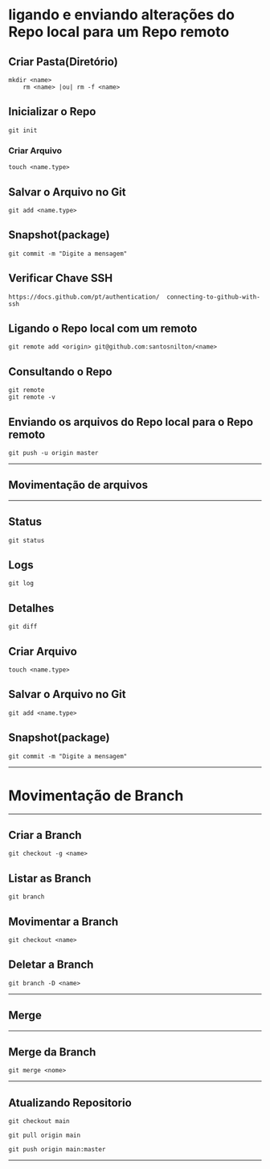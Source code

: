 # ligando e enviando alterações do Repo local para um Repo remoto 

## Criar Pasta(Diretório)  
	mkdir <name>  
		rm <name> |ou| rm -f <name>  
		  
## Inicializar o Repo  
	git init  
### Criar Arquivo  
	touch <name.type>  
## Salvar o Arquivo no Git  
	git add <name.type>  
## Snapshot(package)  
	git commit -m "Digite a mensagem"  
## Verificar Chave SSH  
	https://docs.github.com/pt/authentication/  connecting-to-github-with-ssh
  
## Ligando o Repo local com um remoto  
	git remote add <origin> git@github.com:santosnilton/<name>  
## Consultando o Repo  
	git remote  
	git remote -v  
## Enviando os arquivos do Repo local para o Repo remoto  
	git push -u origin master  
---    
## Movimentação de arquivos  
---    
## Status  
	git status  
## Logs  
	git log  
## Detalhes  
	git diff  
## Criar Arquivo  
	touch <name.type>  
## Salvar o Arquivo no Git  
	git add <name.type>  
## Snapshot(package)  
	git commit -m "Digite a mensagem"  
---    
# Movimentação de Branch  
---    
## Criar a Branch  
	git checkout -g <name>  
## Listar as Branch  
	git branch  
## Movimentar a Branch  
	git checkout <name>  
## Deletar a Branch  
	git branch -D <name>  
---    
## Merge  
---    
## Merge da Branch  
	git merge <nome>  
--- 
## Atualizando Repositorio
	git checkout main  
      
	git pull origin main  

	git push origin main:master  
---    

  
